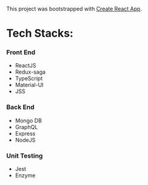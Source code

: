 This project was bootstrapped with [Create React App](https://github.com/facebookincubator/create-react-app).

# Tech Stacks:

### Front End
- ReactJS
- Redux-saga
- TypeScript
- Material-UI
- JSS

### Back End
- Mongo DB
- GraphQL
- Express
- NodeJS

### Unit Testing
- Jest
- Enzyme